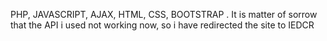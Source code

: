 PHP, JAVASCRIPT, AJAX, HTML, CSS, BOOTSTRAP . It is matter of sorrow that the API i used not working now, so i have redirected the site to IEDCR
